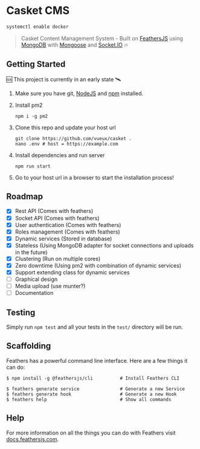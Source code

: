 # Casket CMS

```bash
systemctl enable docker
```

> Casket Content Management System - Built on [FeathersJS](https://feathersjs.com) using [MongoDB](https://mongodb.com) with [Mongoose](https://mongoosejs.com) and [Socket.IO](https://socket.io) 🔥

## Getting Started

🆘 This project is currently in an early state 🛰

1. Make sure you have git, [NodeJS](https://nodejs.org/) and [npm](https://www.npmjs.com/) installed.
2. Install pm2

    ```
    npm i -g pm2
    ```
    
3. Clone this repo and update your host url

    ```
    git clone https://github.com/vueux/casket .
    nano .env # host = https://example.com
    ```
    
4. Install dependencies and run server

    ```
    npm run start
    ```
    
5. Go to your host url in a browser to start the installation process!

## Roadmap

- [x] Rest API (Comes with feathers)
- [x] Socket API (Comes with feathers)
- [x] User authentication (Comes with feathers)
- [x] Roles management (Comes with feathers)
- [x] Dynamic services (Stored in database)
- [x] Stateless (Using MongoDB adapter for socket connections and uploads in the future)
- [x] Clustering (Run on multiple cores)
- [x] Zero downtime (Using pm2 with combination of dynamic services)
- [x] Support extending class for dynamic services
- [ ] Graphical design
- [ ] Media upload (use munter?)
- [ ] Documentation

## Testing

Simply run `npm test` and all your tests in the `test/` directory will be run.

## Scaffolding

Feathers has a powerful command line interface. Here are a few things it can do:

```
$ npm install -g @feathersjs/cli          # Install Feathers CLI

$ feathers generate service               # Generate a new Service
$ feathers generate hook                  # Generate a new Hook
$ feathers help                           # Show all commands
```

## Help

For more information on all the things you can do with Feathers visit [docs.feathersjs.com](http://docs.feathersjs.com).
